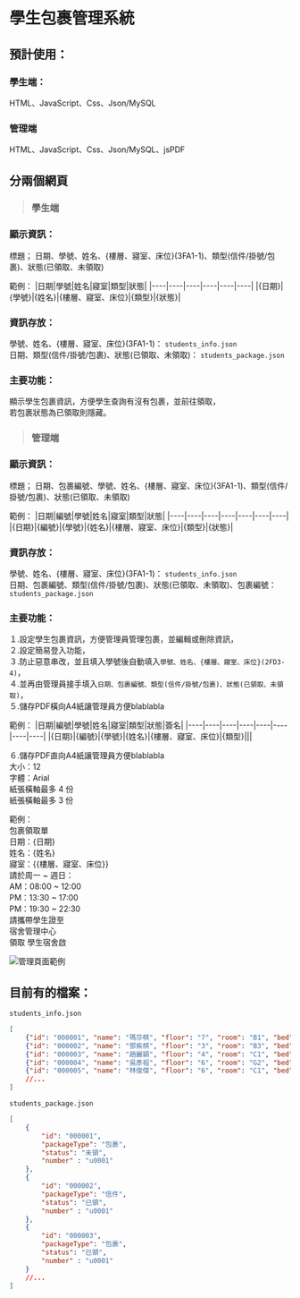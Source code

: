 # 學生包裹管理系統

## 預計使用：
### 學生端：
HTML、JavaScript、Css、Json/MySQL

### 管理端
HTML、JavaScript、Css、Json/MySQL、jsPDF


## 分兩個網頁

> ### 學生端

### 顯示資訊：
標題；
日期、學號、姓名、{樓層、寢室、床位}(3FA1-1)、類型(信件/掛號/包裹)、狀態(已領取、未領取)

範例：
|日期|學號|姓名|寢室|類型|狀態|
|----|----|----|----|----|----|
|{日期}|{學號}|{姓名}|{樓層、寢室、床位}|{類型}|{狀態}|

### 資訊存放：
學號、姓名、{樓層、寢室、床位}(3FA1-1)：
```students_info.json```  
日期、類型(信件/掛號/包裹)、狀態(已領取、未領取)：
```students_package.json```

### 主要功能：
顯示學生包裹資訊，方便學生查詢有沒有包裹，並前往領取，  
若包裹狀態為已領取則隱藏。


> ### 管理端
### 顯示資訊：
標題； 日期、包裹編號、學號、姓名、{樓層、寢室、床位}(3FA1-1)、類型(信件/掛號/包裹)、狀態(已領取、未領取)

範例：
|日期|編號|學號|姓名|寢室|類型|狀態|
|----|----|----|----|----|----|----|
|{日期}|{編號}|{學號}|{姓名}|{樓層、寢室、床位}|{類型}|{狀態}|

### 資訊存放：
學號、姓名、{樓層、寢室、床位}(3FA1-1)：
```students_info.json```  
日期、包裹編號、類型(信件/掛號/包裹)、狀態(已領取、未領取)、包裹編號：
```students_package.json```

### 主要功能：
１.設定學生包裹資訊，方便管理員管理包裹，並編輯或刪除資訊，  
２.設定簡易登入功能，  
３.防止惡意串改，並且填入學號後自動填入```學號、姓名、{樓層、寢室、床位}(2FD3-4)```，   
４.並再由管理員接手填入```日期、包裹編號、類型(信件/掛號/包裹)、狀態(已領取、未領取)```，  
５.儲存PDF橫向A4紙讓管理員方便blablabla

範例：
|日期|編號|學號|姓名|寢室|類型|狀態|簽名|
|----|----|----|----|----|----|----|----|
|{日期}|{編號}|{學號}|{姓名}|{樓層、寢室、床位}|{類型}|||

６.儲存PDF直向A4紙讓管理員方便blablabla  
大小：12  
字體：Arial  
紙張橫軸最多 4 份  
紙張橫軸最多 3 份

範例：  
包裹領取單  
日期：{日期}  
姓名：{姓名}  
寢室：{{樓層、寢室、床位}}  
請於周一 ~ 週日：  
AM：08:00 ~ 12:00  
PM：13:30 ~ 17:00  
PM：19:30 ~ 22:30  
請攜帶學生證至  
宿舍管理中心  
領取
學生宿舍啟

![管理頁面範例]("./exampleB.png")

## 目前有的檔案：
```students_info.json```
```json
[
    {"id": "000001", "name": "瑪莎棋", "floor": "7", "room": "B1", "bed": "6"},
    {"id": "000002", "name": "鄧紫棋", "floor": "3", "room": "B3", "bed": "6"},
    {"id": "000003", "name": "趙麗穎", "floor": "4", "room": "C1", "bed": "4"},
    {"id": "000004", "name": "吳彥祖", "floor": "6", "room": "G2", "bed": "3"},
    {"id": "000005", "name": "林俊傑", "floor": "6", "room": "C1", "bed": "4"}
    //...
]
```

```students_package.json```
```json
[
    {
        "id": "000001",
        "packageType": "包裹",
        "status": "未領",
        "number" : "u0001"
    },
    {
        "id": "000002",
        "packageType": "信件",
        "status": "已領",
        "number" : "u0001"
    },
    {
        "id": "000003",
        "packageType": "包裹",
        "status": "已領",
        "number" : "u0001"
    }
    //...
]
```
